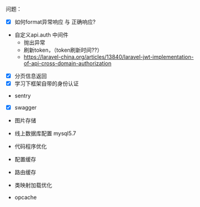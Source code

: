 问题：
- [x] 如何format异常响应 与 正确响应?
- 自定义api.auth 中间件
    - 抛出异常
    - 刷新token，（token刷新时间??）
    - https://laravel-china.org/articles/13840/laravel-jwt-implementation-of-api-cross-domain-authorization
- [x] 分页信息返回
- [x] 学习下框架自带的身份认证
- sentry
-[x] swagger
- 图片存储
- 线上数据库配置 mysql5.7

- 代码程序优化
 - 配置缓存
 - 路由缓存
 - 类映射加载优化
 - opcache
 